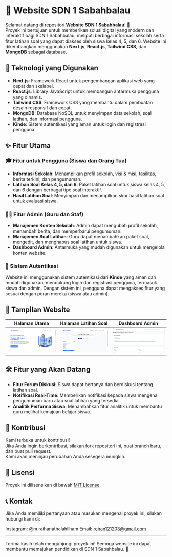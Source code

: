 # 🏫 Website SDN 1 Sabahbalau

Selamat datang di repositori **Website SDN 1 Sabahbalau**! 🎉  
Proyek ini bertujuan untuk memberikan solusi digital yang modern dan interaktif bagi SDN 1 Sabahbalau, meliputi berbagai informasi sekolah serta fitur latihan soal yang dapat diakses oleh siswa kelas 4, 5, dan 6. Website ini dikembangkan menggunakan **Next.js**, **React.js**, **Tailwind CSS**, dan **MongoDB** sebagai database.

## 🚀 Teknologi yang Digunakan

- **Next.js**: Framework React untuk pengembangan aplikasi web yang cepat dan skalabel.
- **React.js**: Library JavaScript untuk membangun antarmuka pengguna yang dinamis.
- **Tailwind CSS**: Framework CSS yang membantu dalam pembuatan desain responsif dan cepat.
- **MongoDB**: Database NoSQL untuk menyimpan data sekolah, soal latihan, dan informasi pengguna.
- **Kinde**: Sistem autentikasi yang aman untuk login dan registrasi pengguna.

## ✨ Fitur Utama

### 🎓 Fitur untuk Pengguna (Siswa dan Orang Tua)
- **Informasi Sekolah**: Menampilkan profil sekolah, visi & misi, fasilitas, berita terkini, dan pengumuman.
- **Latihan Soal Kelas 4, 5, dan 6**: Paket latihan soal untuk siswa kelas 4, 5, dan 6 dengan berbagai tipe soal interaktif.
- **Hasil Latihan Soal**: Menyimpan dan menampilkan skor hasil latihan soal untuk evaluasi siswa.

### 👨‍🏫 Fitur Admin (Guru dan Staf)
- **Manajemen Konten Sekolah**: Admin dapat mengubah profil sekolah, menambah berita, dan memperbarui pengumuman.
- **Manajemen Soal Latihan**: Guru dapat menambahkan paket soal, mengedit, dan menghapus soal latihan untuk siswa.
- **Dashboard Admin**: Antarmuka yang mudah digunakan untuk mengelola konten website.

### 🔐 Sistem Autentikasi
Website ini menggunakan sistem autentikasi dari **Kinde** yang aman dan mudah digunakan, mendukung login dan registrasi pengguna, termasuk siswa dan admin. Dengan sistem ini, pengguna dapat mengakses fitur yang sesuai dengan peran mereka (siswa atau admin).

## 📸 Tampilan Website

| Halaman Utama | Halaman Latihan Soal | Dashboard Admin |
| ------------- | -------------------- | --------------- |
| ![Home](./public/assets/Home.png) | ![Quiz](./public/assets/Quiz.png) | ![Admin Dashboard](./public/assets/Dashboard.png) |

## 🛠️ Fitur yang Akan Datang

- **Fitur Forum Diskusi**: Siswa dapat bertanya dan berdiskusi tentang latihan soal.
- **Notifikasi Real-Time**: Memberikan notifikasi kepada siswa mengenai pengumuman baru atau soal latihan yang tersedia.
- **Analitik Performa Siswa**: Menambahkan fitur analitik untuk membantu guru melihat kemajuan belajar siswa.

## 🤝 Kontribusi

Kami terbuka untuk kontribusi!  
Jika Anda ingin berkontribusi, silakan fork repositori ini, buat branch baru, dan buat pull request.  
Kami akan meninjau perubahan Anda sesegera mungkin.

## 📄 Lisensi

Proyek ini dilisensikan di bawah [MIT License](./LICENSE).

## 📞 Kontak

Jika Anda memiliki pertanyaan atau masukan mengenai proyek ini, silakan hubungi kami di:

Instagram: @m.raihanathalahilham
Email: rehan121203@gmail.com
<!-- - **Email**: sdn1sabahbalau@example.com -->
<!-- - **Website**: [https://sdn1sabahbalau.example.com](https://sdn1sabahbalau.example.com) -->

---

Terima kasih telah mengunjungi proyek ini! Semoga website ini dapat membantu memajukan pendidikan di SDN 1 Sabahbalau. 🚀
